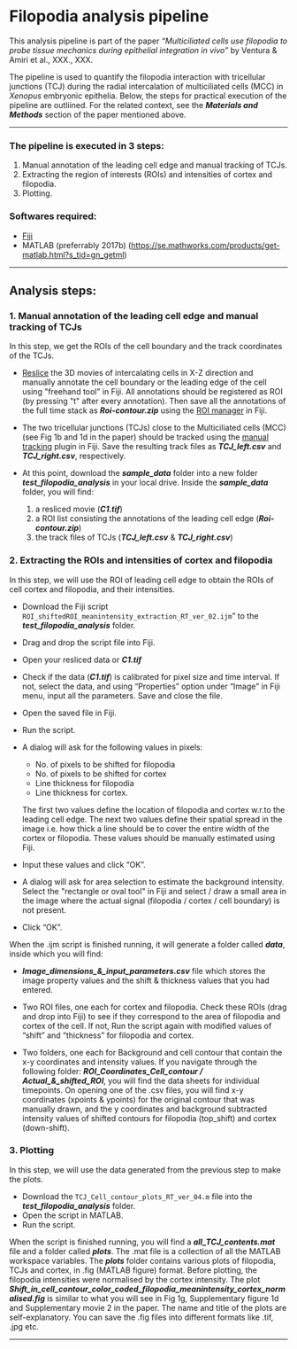 # **Filopodia analysis pipeline**

This analysis pipeline is part of the paper _“Multiciliated cells use filopodia to probe tissue mechanics during epithelial integration in vivo”_ by Ventura & Amiri et al., XXX., XXX.

The pipeline is used to quantify the filopodia interaction with tricellular junctions (TCJ) during the radial intercalation of multiciliated cells (MCC) in _Xenopus_ embryonic epithelia. Below, the steps for practical execution of the pipeline are outliined. For the related context, see the ***Materials and Methods*** section of the paper mentioned above.

***

### **The pipeline is executed in 3 steps:**
1. Manual annotation of the leading cell edge and manual tracking of TCJs.
2. Extracting the region of interests (ROIs) and intensities of cortex and filopodia.
3. Plotting.


### **Softwares required:**
* [Fiji](https://imagej.net/software/fiji/downloads)
* MATLAB (preferrably 2017b) (https://se.mathworks.com/products/get-matlab.html?s_tid=gn_getml)
***

## **Analysis steps:**
### **1. Manual annotation of the leading cell edge and manual tracking of TCJs**
In this step, we get the ROIs of the cell boundary and the track coordinates of the TCJs.
* [Reslice](https://imagej.net/imaging/z-functions#stack-reslice) the 3D movies of intercalating cells in X-Z direction and manually annotate the cell boundary or the leading edge of the cell using "freehand tool" in Fiji. All annotations should be registered as ROI (by pressing "t" after every annotation). Then save all the annotations of the full time stack as ***Roi-contour.zip*** using the [ROI manager](https://imagej.nih.gov/ij/docs/guide/146-30.html#sub:ROI-Manager...) in Fiji. 

* The two tricellular junctions (TCJs) close to the Multiciliated cells (MCC) (see Fig 1b and 1d in the paper) should be tracked using the [manual tracking](https://imagej.nih.gov/ij/plugins/track/track.html) plugin in Fiji. Save the resulting track files as ***TCJ_left.csv*** and ***TCJ_right.csv***, respectively. 

* At this point, download the ***sample_data*** folder into a new folder ***test_filopodia_analysis*** in your local drive. Inside the ***sample_data*** folder, you will find: 
    1. a resliced movie (***C1.tif***)
    2. a ROI list consisting the annotations of the leading cell edge (***Roi-contour.zip***)
    3. the track files of TCJs (***TCJ_left.csv*** & ***TCJ_right.csv***)

### **2. Extracting the ROIs and intensities of cortex and filopodia**
In this step, we will use the ROI of leading cell edge to obtain the ROIs of cell cortex and filopodia, and their intensities.

* Download the Fiji script `ROI_shiftedROI_meanintensity_extraction_RT_ver_02.ijm`” to the ***test_filopodia_analysis*** folder.

* Drag and drop the script file into Fiji.

* Open your resliced data or ***C1.tif***

* Check if the data (***C1.tif***) is calibrated for pixel size and time interval. If not, select the data, and using “Properties” option under “Image” in Fiji menu, input all the parameters. Save and close the file.

* Open the saved file in Fiji. 

* Run the script.

* A dialog will ask for the following values in pixels:
    * No. of pixels to be shifted for filopodia
    * No. of pixels to be shifted for cortex
    * Line thickness for filopodia
    * Line thickness for cortex.

    The first two values define the location of filopodia and cortex w.r.to the leading cell edge. The next two values define their spatial spread in the image i.e. how thick a line should be to cover the entire width of the cortex or filopodia. These values should be manually estimated using Fiji. 
* Input these values and click “OK”.

* A dialog will ask for area selection to estimate the background intensity. Select the "rectangle or oval tool" in Fiji and select / draw a small area in the image where the actual signal (filopodia / cortex / cell boundary) is not present.
* Click “OK”.

When the .ijm script is finished running, it will generate a folder called ***data***, inside which you will find: 
* ***Image_dimensions_&_input_parameters.csv*** file which stores the image property values and the shift & thickness values that you had entered.

* Two ROI files, one each for cortex and filopodia. Check these ROIs (drag and drop into Fiji) to see if they correspond to the area of filopodia and cortex of the cell. If not, Run the script again with modified values of “shift” and “thickness” for filopodia and cortex. 
* Two folders, one each for Background and cell contour that contain the x-y coordinates and intensity values. If you navigate through the following folder: ***ROI_Coordinates_Cell_contour / Actual_&_shifted_ROI***, you will find the data sheets for individual timepoints. On opening one of the .csv files, you will find x-y coordinates (xpoints & ypoints) for the original contour that was manually drawn, and the y coordinates and background subtracted intensity values of shifted contours for filopodia (top_shift) and cortex (down-shift).

### **3. Plotting**
In this step, we will use the data generated from the previous step to make the plots.
* Download the `TCJ_Cell_contour_plots_RT_ver_04.m` file into the ***test_filopodia_analysis*** folder. 
* Open the script in MATLAB.
* Run the script.

When the script is finished running, you will find a ***all_TCJ_contents.mat*** file and a folder called ***plots***. The .mat file is a collection of all the MATLAB workspace variables. The ***plots*** folder contains various plots of filopodia, TCJs and cortex, in .fig (MATLAB figure) format. Before plotting, the filopodia intensities were normalised by the cortex intensity. The plot ***Shift_in_cell_contour_color_coded_filopodia_meanintensity_cortex_normalised.fig*** is similar to what you will see in Fig 1g, Supplementary figure 1d and Supplementary movie 2 in the paper. The name and title of the plots are self-explanatory. You can save the .fig files into different formats like .tif, .jpg etc.
***